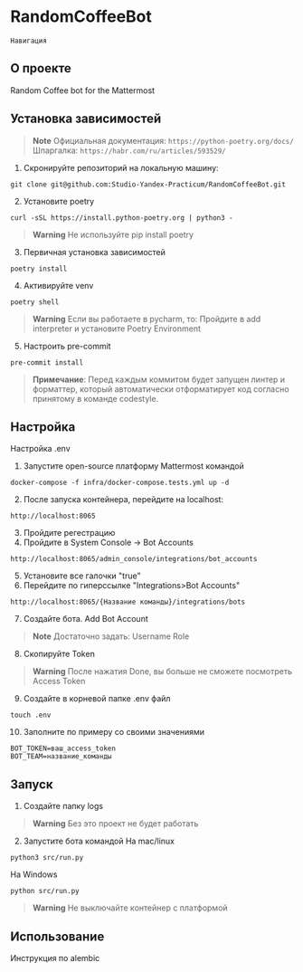 # RandomCoffeeBot
```
Навигация
```
## О проекте
Random Coffee bot for the Mattermost
## Установка зависимостей
> **Note**
> Официальная документация: ```https://python-poetry.org/docs/```
> Шпаргалка: ```https://habr.com/ru/articles/593529/```

1. Скронируйте репозиторий на локальную машину:
```
git clone git@github.com:Studio-Yandex-Practicum/RandomCoffeeBot.git
```

2. Установите poetry
```
curl -sSL https://install.python-poetry.org | python3 -
```
> **Warning**
> Не используйте pip install poetry

3. Первичная установка зависимостей
```
poetry install
```
4. Активируйте venv
```
poetry shell
```
> **Warning**
> Если вы работаете в pycharm, то:
> Пройдите в add interpreter и установите Poetry Environment

5. Настроить pre-commit
```
pre-commit install
```
> **Примечание**:
  > Перед каждым коммитом будет запущен линтер и форматтер,
  > который автоматически отформатирует код
  > согласно принятому в команде codestyle.

## Настройка
Настройка .env 
1. Запустите open-source платформу Mattermost командой
```
docker-compose -f infra/docker-compose.tests.yml up -d
```
2. После запуска контейнера, перейдите на localhost:
```
http://localhost:8065
```
3. Пройдите регестрацию
4. Пройдите в System Console -> Bot Accounts
```
http://localhost:8065/admin_console/integrations/bot_accounts
```
5. Установите все галочки "true"
6. Перейдите по гиперссылке "Integrations>Bot Accounts"
```
http://localhost:8065/{Название команды}/integrations/bots
```
7. Создайте бота. Add Bot Account
> **Note**
> Достаточно задать:
> Username
> Role
8. Скопируйте Token
> **Warning**
> После нажатия Done, вы больше не сможете посмотреть Access Token
9. Создайте в корневой папке .env файл
```
touch .env
```
10. Заполните по примеру со своими значениями
```
BOT_TOKEN=ваш_access_token
BOT_TEAM=название_команды
```
## Запуск
1. Создайте папку logs
> **Warning**
> Без это проект не будет работать
2. Запустите бота командой
На mac/linux
```
python3 src/run.py
```
На Windows
```
python src/run.py
```
> **Warning**
> Не выключайте контейнер с платформой
## Использование
Инструкция по alembic